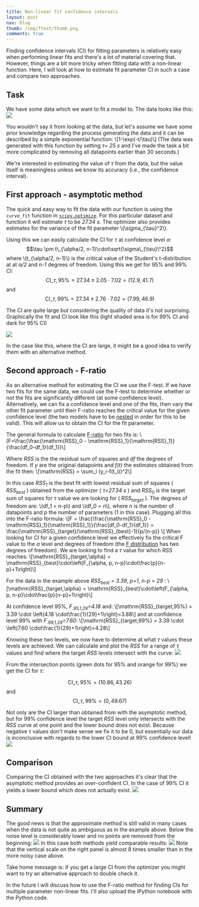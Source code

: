 ```yaml
---
title: Non-linear fit confidence intervals
layout: post
nav: blog
thumb: /img/ftest/thumb.png
comments: true
---
```


Finding confidence intervals (CI) for fitting parameters is relatively easy when performing linear fits and there's a lot of material covering that. However, things are a bit more tricky when fitting data with a non-linear function. Here, I will look at how to estimate fit parameter CI in such a case and compare two approaches.

## Task

We have some data which we want to fit a model to. The data looks like this:
![](/img/ftest/raw_data.png)

You wouldn't say it from looking at the data, but let's assume we have some prior knowledge regarding the process generating the data and it can be described by a simple exponential function: 
\\[1-\exp(-t/\tau)\\]
(The data was generated with this function by setting *&tau;= 25 s*  and I've made the task a bit more complicated by removing all datapoints earlier than 30 seconds.)

We're interested in estimating the value of *&tau;* from the data, but the value itself is meaningless unless we know its accuracy (i.e., the confidence interval). 

## First approach - asymptotic method

The quick and easy way to fit the data with our function is using the `curve_fit` function in [`scipy.optimize`][1]. For this particular dataset and function it will estimate *&tau;* to be *27.34 s*. The optimizer also provides estimates for the variance of the fit parameter \\(\sigma\_{\tau}\^2\\).

Using this we can easily calculate the CI for *&tau;* at confidence level *&alpha;*:
$$\tau \pm t\_{\alpha/2, n-1}\cdot\sqrt{\sigma\_{\tau}\^2}$$
where \\(t\_{\alpha/2, n-1}\\) is the critical value of the Student's t-distribution at at *&alpha;/2* and *n-1* degrees of freedom.
Using this we get for 95% and 99% CI:
$$\mathrm{CI}\_{\tau,95\%} = 27.34 \pm 2.05 \cdot 7.02 = (12.9, 41.7)$$
and
$$\mathrm{CI}\_{\tau,99\%} = 27.34 \pm 2.76 \cdot 7.02 = (7.99, 46.9 )$$

The CI are quite large but considering the quality of data it's not surprising. Graphically the fit and CI look like this (light shaded area is for 99% CI and dark for 95% CI)

![](/img/ftest/asym_cis.png)


In the case like this, where the CI are large, it might be a good idea to verify them with an alternative method.

## Second approach - F-ratio

As an alternative method for estimating the CI we use the F-test. If we have two fits for the same data, we could use the F-test to determine whether or not the fits are significantly different (at some confidence level). Alternatively, we can fix a confidence level and  one of the fits, then vary the other fit parameter until their F-ratio reaches the critical value for the given confidence level (the two models have to be [nested][4] in order for this to be valid). This will allow us to obtain the CI for the fit parameter.

The general formula to calculate [F-ratio][2] for two fits is:
\\[F=\frac{\frac{\mathrm{RSS}\_0 - \mathrm{RSS}\_1}{\mathrm{RSS}\_1}}{\frac{df\_0-df\_1}{df\_1}}\\]

Where *RSS* is the the residual sum of squares and *df* the degrees of freedom. If *y* are the original datapoints and *f(t)* the estimates obtained from the fit then:
\\[\mathrm{RSS} = \sum\_i (y\_i-f(t\_i))\^2\\]

In this case *RSS<sub>1</sub>* is the best fit with lowest residual sum of squares ( *RSS<sub>best</sub>* ) obtained from the optimizer ( *&tau;=27.34 s* ) and *RSS<sub>0</sub>* is the target sum of squares for *&tau;* value we are looking for ( *RSS<sub>target</sub>* ). The degrees of freedom are: \\(df\_1 = n-p\\) and \\(df\_0 = n\\), where *n* is the number of datapoints and *p* the number of parameters (1 in this case). Plugging all this into the F-ratio formula:
\\[F = \frac{\frac{\mathrm{RSS}\_0 - \mathrm{RSS}\_1}{\mathrm{RSS}\_1}}{\frac{df\_0-df\_1}{df\_1}} = 
\frac{\mathrm{RSS}\_{target}/\mathrm{RSS}\_{best}-1}{p/(n-p)}
\\]
When looking for CI for a given confidence level we effectively fix the critical F value to the *&alpha;* level and degrees of freedom (the [F distribution][3] has two degrees of freedom). We are looking to find a *&tau;* value for which *RSS* reaches:
\\[\mathrm{RSS}_{target,\alpha} = \mathrm{RSS}\_{best}\cdot\left(F\_{\alpha, p, n-p}\cdot\frac{p}{n-p}+1\right)\\]

For the data in the example above *RSS<sub>best</sub> = 3.39*, *p=1*, *n-p = 29* :
\\[\mathrm{RSS}_{target,\alpha} = \mathrm{RSS}\_{best}\cdot\left(F\_{\alpha, p, n-p}\cdot\frac{p}{n-p}+1\right)\\]

At confidence level 95%, *F<sub>.95,1,29</sub>=4.18* and:
\\[\mathrm{RSS}\_{target,95\%} = 3.39 \cdot \left(4.18 \cdot\frac{1}{29}+1\right)=3.88\\]
and at confidence level 99% with *F<sub>.99,1,29</sub>=7.60*:
\\[\mathrm{RSS}\_{target,99\%} = 3.39 \cdot \left(7.60 \cdot\frac{1}{29}+1\right)=4.28\\]

Knowing these two levels, we now have to determine at what *&tau;* values these levels are achieved. We can calculate and plot the *RSS* for a range of *&tau;* values and find where the target *RSS* levels intersect with the curve:
![](/img/ftest/res_target.png)

From the intersection points (green dots for 95% and orange for 99%) we get the CI for *&tau;*:

$$\mathrm{CI}\_{\tau,95\%} = (10.86, 43.26)$$
and
$$\mathrm{CI}\_{\tau,99\%} = (0, 49.67 )$$

Not only are the CI larger than obtained from with the asymptotic method, but for 99% confidence level the target *RSS* level only intersects with the *RSS* curve at one point and the lower bound does not exist. Because negative *&tau;* values don't make sense we fix it to be 0, but essentially our data is inconclusive with regards to the lower CI bound at 99% confidence level!
![](/img/ftest/ftest_cis.png)

## Comparison
Comparing the CI obtained with the two approaches it's clear that the asymptotic method provides an *over*-confident CI. In the case of 99% CI it yields a lower bound which does not actually exist. 
![](/img/ftest/ci_compare.png)

## Summary
The good news is that the approximate method is still valid in many cases when the data is not quite as ambiguous as in the example above. Below the noise level is considerably lower and no points are removed from the beginning:
![](/img/ftest/raw_data_close.png)
In this case both methods yield comparable results:
![](/img/ftest/ci_compare_close.png)
Note that the vertical scale on the right panel is almost 8 times smaller than in the more noisy case above.

Take home message is: if you get a large CI from the optimizer you might want to try an alternative approach to double check it.

In the future I will discuss how to use the F-ratio method for finding CIs for multiple parameter non-linear fits. I'll also upload the IPython notebook with the Python code.



[1]:http://docs.scipy.org/doc/scipy/reference/generated/scipy.optimize.curve_fit.html
[2]:http://en.wikipedia.org/wiki/F-test#Regression_problems
[3]:http://en.wikipedia.org/wiki/F-distribution
[4]:http://en.wikipedia.org/wiki/Statistical_model
